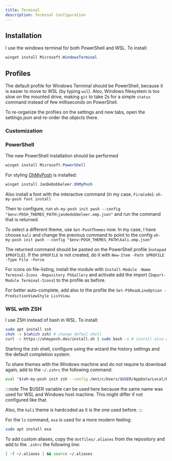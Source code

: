```yaml
---
title: Terminal
description: Terminal Configuration
---
```


## Installation

I use the windows terminal for both PowerShell and WSL.
To install:

```powershell
winget install Microsoft.WindowsTerminal
```

## Profiles

The default profile for Windows Terminal should be PowerShell, because it is easier to move to WSL (by typing `wsl`).
Also, Windows filesystem is too slow on the mounted drive, making `git` to take 2s for a simple `status` command
instead of few milliseconds on PowerShell.

To re-organize the profiles on the settings and new tabs, open the settings.json and re-order the objects there.

### Customization

### PowerShell

The new PowerShell installation should be performed

```powershell
winget install Microsoft.PowerShell
```

For styling [OhMyPosh](https://ohmyposh.dev/) is installed:

```powershell
winget install JanDeDobbeleer.OhMyPosh
```

Also install a font with the interactive command (in my case, `FiraCode`): `oh-my-posh font install`

Then to configure, run `oh-my-posh init pwsh --config "$env:POSH_THEMES_PATH\jandedobbeleer.omp.json"`
and run the command that is returned.

To select a different theme, use `Get-PoshThemes` now.
In my case, I have choose `kali` and change the previous command to point to the config
`oh-my-posh init pwsh --config "$env:POSH_THEMES_PATH\kali.omp.json"`

The returned command should be pasted on the PowerShell profile (`notepad $PROFILE`).
If the `$PROFILE` is not created, do it with `New-Item -Path $PROFILE -Type File -Force`

For icons on file-listing, install the module with `Install-Module -Name Terminal-Icons -Repository PSGallery`
and activate add the import (`Import-Module Terminal-Icons`) to the profile as before.

For better auto-complete, add also to the profile the `Set-PSReadLineOption -PredictionViewStyle ListView`.

### WSL with ZSH

I use ZSH instead of bash in WSL. To install:

```bash
sudo apt install zsh
chsh -s $(which zsh) # change defaul shell
curl -s https://ohmyposh.dev/install.sh | sudo bash -s # install also ohmyposh
```

Starting the zsh shell, configure using the wizard the history settings and the default completion system.

To share themes with the Windows machine and do not require to download again,
add to the `~/.zshrc` the following command:

```bash
eval "$(oh-my-posh init zsh --config /mnt/c/Users/$USER/AppData/Local/Programs/oh-my-posh/themes/kali.omp.json)"
```

:::note
The $USER variable can be used here because the same name was used for WSL and Windows host machine.
This might differ if not configured like that.

Also, the `kali` theme is hardcoded as it is the one used before.
:::

For the `ls` command, `exa` is used for a more modern feeling:

```bash
sudo apt install exa
```

To add custom aliases, copy the `dotfiles/.aliases` from the repository and add to the `.zshrc` the following line:

```bash
[ -f ~/.aliases ] && source ~/.aliases
```